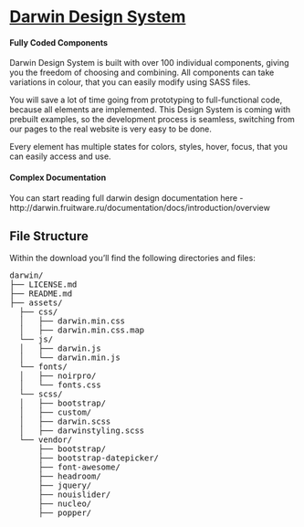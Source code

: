 <h1 id="darwin-design-system"><a href="http://darwin.fruitware.ru/documentation/docs/introduction/overview">Darwin Design System</a></h1>

<h4 id="fully-coded-components">Fully Coded Components</h4>

<p>Darwin Design System is built with over 100 individual components, giving you the freedom of choosing and combining. All components can take variations in colour, that you can easily modify using SASS files.</p>

<p>You will save a lot of time going from prototyping to full-functional code, because all elements are implemented. This Design System is coming with prebuilt examples, so the development process is seamless, switching from our pages to the real website is very easy to be done.</p>

<p>Every element has multiple states for colors, styles, hover, focus, that you can easily access and use.</p>

<h4 id="complex-documentation">Complex Documentation</h4>

<p href="http://darwin.fruitware.ru/documentation/docs/introduction/overview">You can start reading full darwin design documentation here - http://darwin.fruitware.ru/documentation/docs/introduction/overview</p>

<h2 id="file-structure">File Structure</h2>

<p>Within the download you’ll find the following directories and files:</p>

<pre>
darwin/
├── LICENSE.md
├── README.md
├── assets/
  ├── css/
  │   ├── darwin.min.css
  │   ├── darwin.min.css.map
  └── js/
  │   ├── darwin.js
  │   └── darwin.min.js
  └── fonts/
  │   ├── noirpro/
  │   └── fonts.css
  └── scss/
  │   ├── bootstrap/
  │   ├── custom/
  │   ├── darwin.scss
  │   ├── darwinstyling.scss
  └── vendor/
      ├── bootstrap/
      ├── bootstrap-datepicker/
      ├── font-awesome/
      ├── headroom/
      ├── jquery/
      ├── nouislider/
      ├── nucleo/
      ├── popper/
</pre>
